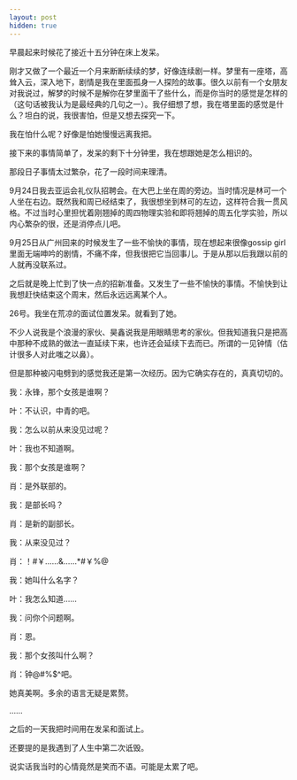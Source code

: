 ```yaml
---
layout: post
hidden: true
---
```

早晨起来时候花了接近十五分钟在床上发呆。
  
刚才又做了一个最近一个月来断断续续的梦，好像连续剧一样。梦里有一座塔，高耸入云，深入地下，剧情是我在里面孤身一人探险的故事。很久以前有一个女朋友对我说过，解梦的时候不是解你在梦里面干了些什么，而是你当时的感觉是怎样的（这句话被我认为是最经典的几句之一）。我仔细想了想，我在塔里面的感觉是什么？坦白的说，我很害怕，但是又想去探究一下。
  
我在怕什么呢？好像是怕她慢慢远离我把。
  
接下来的事情简单了，发呆的剩下十分钟里，我在想跟她是怎么相识的。
  
那段日子事情太过繁杂，花了一段时间来理清。
  
9月24日我去亚运会礼仪队招聘会。在大巴上坐在周的旁边。当时情况是林可一个人坐在右边。既然我和周已经结束了，我很想坐到林可的左边，这样符合我一贯风格。不过当时心里担忧着刚翘掉的周四物理实验和即将翘掉的周五化学实验，所以内心繁杂的很，还是消停点儿吧。
  
9月25日从广州回来的时候发生了一些不愉快的事情，现在想起来很像gossip girl里面无端呻吟的剧情，不痛不痒，但我很把它当回事儿。于是从那以后我跟以前的人就再没联系过。
  
之后就是晚上忙到了快一点的招新准备。又发生了一些不愉快的事情。不愉快到让我想赶快结束这个周末，然后永远远离某个人。 

26号。我坐在荒凉的面试位置发呆。就看到了她。
  
不少人说我是个浪漫的家伙、昊鑫说我是用眼睛思考的家伙。但我知道我只是把高中那种不成熟的做法一直延续下来，也许还会延续下去而已。所谓的一见钟情（估计很多人对此嗤之以鼻）。
  
但是那种被闪电劈到的感觉我还是第一次经历。因为它确实存在的，真真切切的。 

我：永锋，那个女孩是谁啊？
  
叶：不认识，中青的吧。
  
我：怎么以前从来没见过呢？
  
叶：我也不知道啊。

我：那个女孩是谁啊？
  
肖：是外联部的。
  
我：是部长吗？
  
肖：是新的副部长。
  
我：从来没见过？
  
肖：！#￥……&……*#￥%@

我：她叫什么名字？
  
叶：我怎么知道……

我：问你个问题啊。
  
肖：恩。
  
我：那个女孩叫什么啊？
  
肖：钟@#%$^吧。

她真美啊。多余的语言无疑是累赘。

……
  
之后的一天我把时间用在发呆和面试上。
  
还要提的是我遇到了人生中第二次诋毁。
  
说实话我当时的心情竟然是笑而不语。可能是太累了吧。